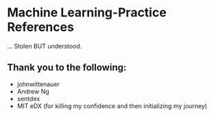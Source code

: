 # Machine Learning-Practice References 
... Stolen BUT understood. 
## Thank you to the following: 
* johnwittenauer
* Andrew Ng
* sentdex
* MIT eDX (for killing my confidence and then initializing my journey)
